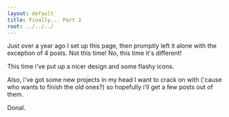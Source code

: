 ```yaml
---
layout: default
title: Finally... Part 2
root: ../../../
---
```


Just over a year ago I set up this page, then promptly left it alone with the exception of 4 posts. Not this time! No, this time it's different! 

This time i've put up a nicer design and some flashy icons.

Also, i've got some new projects in my head I want to crack on with ('cause who wants to finish the old ones?) so hopefully i'll get a few posts out of them.

Donal.
